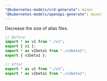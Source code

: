 ```yaml
---
"@kubernetes-models/crd-generate": minor
"@kubernetes-models/openapi-generate": minor
---
```


Decrease the size of alias files.

```ts
// Before
import * as v1 from "./v1";
export { v1 };
import * as v1beta1 from "./v1beta1";
export { v1beta1 };

// After
export * as v1 from "./v1";
export * as v1beta1 from "./v1beta1";
```
